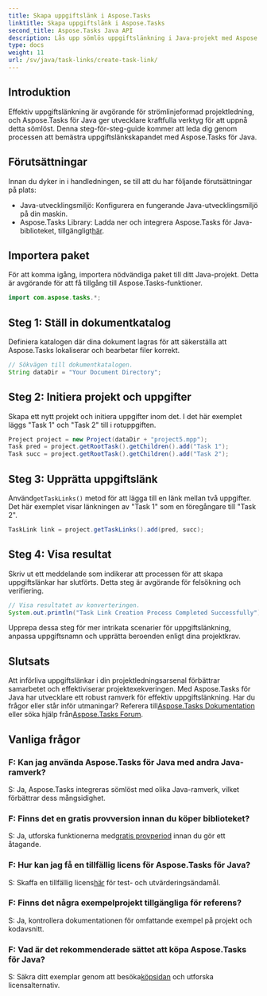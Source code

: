 ```yaml
---
title: Skapa uppgiftslänk i Aspose.Tasks
linktitle: Skapa uppgiftslänk i Aspose.Tasks
second_title: Aspose.Tasks Java API
description: Lås upp sömlös uppgiftslänkning i Java-projekt med Aspose.Tasks. Bemästra konsten att skapa uppgiftslänkar med vår steg-för-steg-guide. Ladda ner nu!
type: docs
weight: 11
url: /sv/java/task-links/create-task-link/
---
```

## Introduktion
Effektiv uppgiftslänkning är avgörande för strömlinjeformad projektledning, och Aspose.Tasks för Java ger utvecklare kraftfulla verktyg för att uppnå detta sömlöst. Denna steg-för-steg-guide kommer att leda dig genom processen att bemästra uppgiftslänkskapandet med Aspose.Tasks för Java.
## Förutsättningar
Innan du dyker in i handledningen, se till att du har följande förutsättningar på plats:
- Java-utvecklingsmiljö: Konfigurera en fungerande Java-utvecklingsmiljö på din maskin.
-  Aspose.Tasks Library: Ladda ner och integrera Aspose.Tasks för Java-biblioteket, tillgängligt[här](https://releases.aspose.com/tasks/java/).
## Importera paket
För att komma igång, importera nödvändiga paket till ditt Java-projekt. Detta är avgörande för att få tillgång till Aspose.Tasks-funktioner.
```java
import com.aspose.tasks.*;
```
## Steg 1: Ställ in dokumentkatalog
Definiera katalogen där dina dokument lagras för att säkerställa att Aspose.Tasks lokaliserar och bearbetar filer korrekt.
```java
// Sökvägen till dokumentkatalogen.
String dataDir = "Your Document Directory";
```
## Steg 2: Initiera projekt och uppgifter
Skapa ett nytt projekt och initiera uppgifter inom det. I det här exemplet läggs "Task 1" och "Task 2" till i rotuppgiften.
```java
Project project = new Project(dataDir + "project5.mpp");
Task pred = project.getRootTask().getChildren().add("Task 1");
Task succ = project.getRootTask().getChildren().add("Task 2");
```
## Steg 3: Upprätta uppgiftslänk
 Använd`getTaskLinks()` metod för att lägga till en länk mellan två uppgifter. Det här exemplet visar länkningen av "Task 1" som en föregångare till "Task 2".
```java
TaskLink link = project.getTaskLinks().add(pred, succ);
```
## Steg 4: Visa resultat
Skriv ut ett meddelande som indikerar att processen för att skapa uppgiftslänkar har slutförts. Detta steg är avgörande för felsökning och verifiering.
```java
// Visa resultatet av konverteringen.
System.out.println("Task Link Creation Process Completed Successfully");
```
Upprepa dessa steg för mer intrikata scenarier för uppgiftslänkning, anpassa uppgiftsnamn och upprätta beroenden enligt dina projektkrav.
## Slutsats
Att införliva uppgiftslänkar i din projektledningsarsenal förbättrar samarbetet och effektiviserar projektexekveringen. Med Aspose.Tasks för Java har utvecklare ett robust ramverk för effektiv uppgiftslänkning.
 Har du frågor eller står inför utmaningar? Referera till[Aspose.Tasks Dokumentation](https://reference.aspose.com/tasks/java/) eller söka hjälp från[Aspose.Tasks Forum](https://forum.aspose.com/c/tasks/15).
## Vanliga frågor
### F: Kan jag använda Aspose.Tasks för Java med andra Java-ramverk?
S: Ja, Aspose.Tasks integreras sömlöst med olika Java-ramverk, vilket förbättrar dess mångsidighet.
### F: Finns det en gratis provversion innan du köper biblioteket?
 S: Ja, utforska funktionerna med[gratis provperiod](https://releases.aspose.com/) innan du gör ett åtagande.
### F: Hur kan jag få en tillfällig licens för Aspose.Tasks för Java?
 S: Skaffa en tillfällig licens[här](https://purchase.aspose.com/temporary-license/) för test- och utvärderingsändamål.
### F: Finns det några exempelprojekt tillgängliga för referens?
S: Ja, kontrollera dokumentationen för omfattande exempel på projekt och kodavsnitt.
### F: Vad är det rekommenderade sättet att köpa Aspose.Tasks för Java?
 S: Säkra ditt exemplar genom att besöka[köpsidan](https://purchase.aspose.com/buy) och utforska licensalternativ.